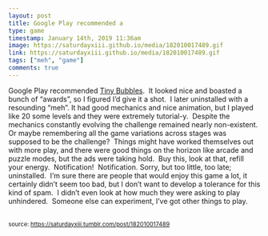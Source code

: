 ```yaml
---
layout: post
title: Google Play recommended a
type: game
timestamp: January 14th, 2019 11:36am
image: https://saturdayxiii.github.io/media/182010017489.gif
link: https://saturdayxiii.github.io/media/182010017489.gif
tags: ["meh", "game"]
comments: true
---
```


Google Play recommended <a href="https://play.google.com/store/apps/details?id=com.pinestreetcodeworks.TinyBubbles" target="_blank">Tiny Bubbles</a>.  It looked nice and boasted a bunch of “awards”, so I figured I’d give it a shot.  I later uninstalled with a resounding “meh”.
It had good mechanics and nice animation, but I played like 20 some levels and they were extremely tutorial-y.  Despite the mechanics constantly evolving the challenge remained nearly non-existent.  Or maybe remembering all the game variations across stages was supposed to be the challenge?  Things might have worked themselves out with more play, and there were good things on the horizon like arcade and puzzle modes, but the ads were taking hold.  Buy this, look at that, refill your energy.  Notification!  Notification.
Sorry, but too little, too late; uninstalled.  I’m sure there are people that would enjoy this game a lot, it certainly didn’t seem too bad, but I don’t want to develop a tolerance for this kind of spam.  I didn’t even look at how much they were asking to play unhindered.  Someone else can experiment, I’ve got other things to play.<br/><br/>
 
  
<small>source: https://saturdayxiii.tumblr.com/post/182010017489</small>